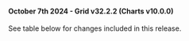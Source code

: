 #### October 7th 2024 - Grid v32.2.2 (Charts v10.0.0)

See table below for changes included in this release.
